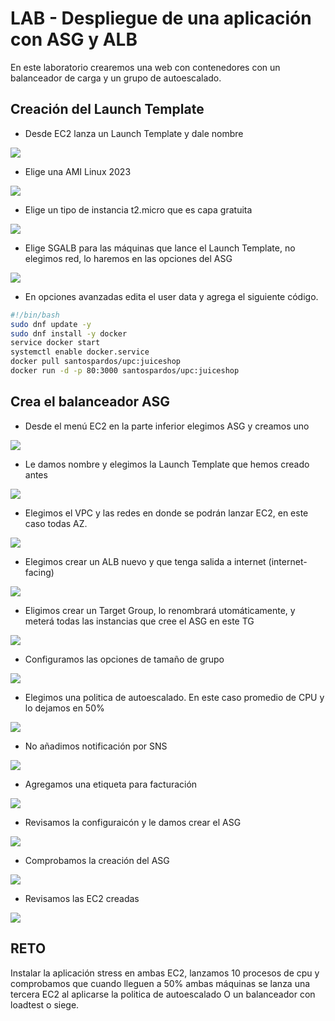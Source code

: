 # LAB - Despliegue de una aplicación con ASG y ALB

En este laboratorio crearemos una web con contenedores con un balanceador de carga y un grupo de autoescalado.

## Creación del Launch Template

* Desde EC2 lanza un Launch Template y dale nombre

![](images/01.png)

* Elige una AMI Linux 2023

![](images/02.png)

* Elige un tipo de instancia t2.micro que es capa gratuita

![](images/03.png)

* Elige SGALB para las máquinas que lance el Launch Template, no elegimos red, lo haremos en las opciones del ASG

![](images/04.png)

* En opciones avanzadas edita el user data y agrega el siguiente código.

```bash
#!/bin/bash 
sudo dnf update -y 
sudo dnf install -y docker 
service docker start 
systemctl enable docker.service
docker pull santospardos/upc:juiceshop
docker run -d -p 80:3000 santospardos/upc:juiceshop
```


## Crea el balanceador ASG

* Desde el menú EC2 en la parte inferior elegimos ASG y creamos uno

![](images/05.png)


* Le damos nombre y elegimos la Launch Template que hemos creado antes

![](images/06.png)


* Elegimos el VPC y las redes en donde se podrán lanzar EC2, en este caso todas AZ.

![](images/07.png)


* Elegimos crear un ALB nuevo y que tenga salida a internet (internet-facing)

![](images/08.png)


* Eligimos crear un Target Group, lo renombrará utomáticamente, y meterá todas las instancias que cree el ASG en este TG

![](images/09.png)


* Configuramos las opciones de tamaño de grupo

![](images/10.png)


* Elegimos una politica de autoescalado. En este caso promedio de CPU y lo dejamos en 50%

![](images/11.png)


* No añadimos notificación por SNS

![](images/12.png)


* Agregamos una etiqueta para facturación

![](images/13.png)


* Revisamos la configuraicón y le damos crear el ASG

![](images/14.png)


* Comprobamos la creación del ASG

![](images/15.png)


* Revisamos las EC2 creadas

![](images/16.png)


## RETO

Instalar la aplicación stress en ambas EC2, lanzamos 10 procesos de cpu y comprobamos que cuando lleguen a 50% ambas máquinas se lanza una tercera EC2 al aplicarse la politica de autoescalado
O un balanceador con loadtest o siege.
